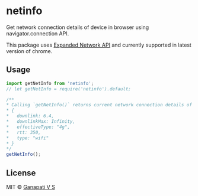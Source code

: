 # netinfo

Get network connection details of device in browser using navigator.connection API.
 
This package uses [Expanded Network API](https://wicg.github.io/netinfo/) and currently supported in latest version of chrome. 

## Usage
```javascript
import getNetInfo from 'netinfo';
// let getNetInfo = require('netinfo').default;

/** 
* Calling `getNetInfo()` returns current network connection details of device as object
* {
*   downlink: 6.4,
*   downlinkMax: Infinity,
*   effectiveType: "4g",
*   rtt: 350,
*   type: "wifi"
* }
*/
getNetInfo();

```
## License

MIT © [Ganapati V S](http://meetguns.com)
